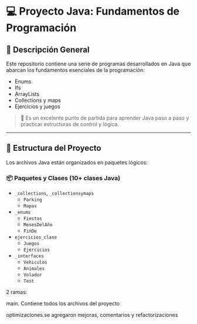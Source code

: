 # 💻 Proyecto Java: Fundamentos de Programación

## 📘 Descripción General

Este repositorio contiene una serie de programas desarrollados en Java que abarcan los fundamentos esenciales de la programación:

- Enums
- Ifs
- ArrayLists
- Collections y maps
- Ejercicios y juegos

> 🧠 Es un excelente punto de partida para aprender Java paso a paso y practicar estructuras de control y lógica.

---

## 📂 Estructura del Proyecto

Los archivos Java están organizados en paquetes lógicos:

### 📦 Paquetes y Clases (10+ clases Java)

- `_collections`, `_collectionsymaps`
  - `Parking`
  - `Mapas`
- `_enums`
  - `Fiestas`
  - `MesesDelAño`
  - `FinDe`
- `ejercicios_clase`
  - `Juegos`
  - `Ejercicios`
- `_interfaces`
  - `Vehiculos`
  - `Animales`
  - `Volador`
  - `Test`

2 ramas:

main. Contiene todos los archivos del proyecto

optimizaciones.se agregaron mejoras, comentarios y refactorizaciones
